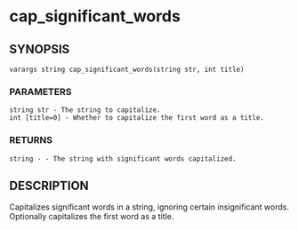 # cap_significant_words

## SYNOPSIS

    varargs string cap_significant_words(string str, int title)

### PARAMETERS

    string str - The string to capitalize.
    int [title=0] - Whether to capitalize the first word as a title.

### RETURNS

    string - - The string with significant words capitalized.

## DESCRIPTION

Capitalizes significant words in a string, ignoring certain
insignificant words. Optionally capitalizes the first word
as a title.
